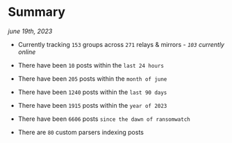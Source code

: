 
# Summary
_june 19th, 2023_

- Currently tracking `153` groups across `271` relays & mirrors - _`103` currently online_

- There have been `10` posts within the `last 24 hours`

- There have been `205` posts within the `month of june`

- There have been `1240` posts within the `last 90 days`

- There have been `1915` posts within the `year of 2023`

- There have been `6606` posts `since the dawn of ransomwatch`

- There are `80` custom parsers indexing posts
